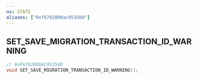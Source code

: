 ```yaml
---
ns: STATS
aliases: ["0xf6792800ac95350d"]
---
```

## SET_SAVE_MIGRATION_TRANSACTION_ID_WARNING

```c
// 0xF6792800AC95350D
void SET_SAVE_MIGRATION_TRANSACTION_ID_WARNING();
```

